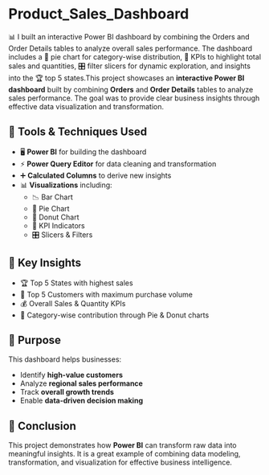 # Product_Sales_Dashboard
📊 I built an interactive Power BI dashboard by combining the Orders and Order Details tables to analyze overall sales performance. The dashboard includes a 🥧 pie chart for category-wise distribution, 📌 KPIs to highlight total sales and quantities, 🎛️ filter slicers for dynamic exploration, and insights into the 🏆 top 5 states.This project showcases an **interactive Power BI dashboard** built by combining **Orders** and **Order Details** tables to analyze sales performance. The goal was to provide clear business insights through effective data visualization and transformation.  

## 🔧 Tools & Techniques Used  
- 🖥️ **Power BI** for building the dashboard  
- ⚡ **Power Query Editor** for data cleaning and transformation  
- ➕ **Calculated Columns** to derive new insights  
- 📊 **Visualizations** including:  
  - 📉 Bar Chart  
  - 🥧 Pie Chart  
  - 🍩 Donut Chart  
  - 🎯 KPI Indicators  
  - 🎛️ Slicers & Filters  

## 🚀 Key Insights  
- 🏆 Top 5 States with highest sales  
- 👤 Top 5 Customers with maximum purchase volume  
- 💰 Overall Sales & Quantity KPIs  
- 📂 Category-wise contribution through Pie & Donut charts  

## 🎯 Purpose  
This dashboard helps businesses:  
- Identify **high-value customers**  
- Analyze **regional sales performance**  
- Track **overall growth trends**  
- Enable **data-driven decision making**  

## 🏁 Conclusion  
This project demonstrates how **Power BI** can transform raw data into meaningful insights. It is a great example of combining data modeling, transformation, and visualization for effective business intelligence.  
